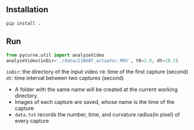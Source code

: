 ## Installation
```shell
pip install .
```

## Run
```python
from pycurve.util import analyzeVideo
analyzeVideo(inDir='./data/210607_actuator.MOV', t0=2.0, dt=10.2)
```
``inDir``: the directory of the input video
``t0``: time of the first capture (second)
``dt``: time interval between two captures (second)

- A folder with the same name will be created at the current working directory. 
- Images of each capture are saved, whose name is the time of the capture
- ``data.txt`` records the number, time, and curvature radius(in pixel) of every capture
